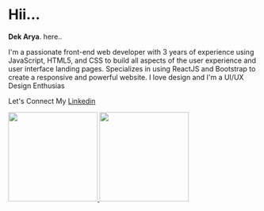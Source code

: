 # Hii... 

**Dek Arya**. here..

I'm a passionate front-end web developer with 3 years of experience using JavaScript, HTML5, and CSS to build all aspects of the user experience and user interface landing pages. Specializes in using ReactJS and Bootstrap to create a responsive and powerful website. I love design and I'm a UI/UX Design Enthusias

Let's Connect My [Linkedin](https://www.linkedin.com/in/dek-arya-1a04771b9/)



<p align="left">
<a href="https://github.com/kadekaryasatya">
  <img height="180em" src="https://github-readme-stats-eight-theta.vercel.app/api?username=kadekaryasatya&show_icons=true&theme=algolia&include_all_commits=true&count_private=true"/>
  <img height="180em" src="https://github-readme-stats-eight-theta.vercel.app/api/top-langs/?username=kadekaryasatya&layout=compact&langs_count=8&theme=algolia"/>
</a>
</p>
